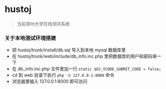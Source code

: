 # hustoj
> 当前郑州大学在线测评系统

### 关于本地测试环境搭建
- 把 hustoj/trunk/install/db.sql 导入到本地 mysql 数据库里
- 在 hustoj/trunk/web/include/db_info.inc.php 里把数据库的用户和密码填一下
- 在 db_info.inc.php 文件里加一行 `static $OJ_VCODE_SUBMIT_CODE = false;`
- cd 到 web 目录下执行 `php -S 127.0.0.1:8000` 命令
- 浏览器里输入 127.0.0.1:8000 即可访问
